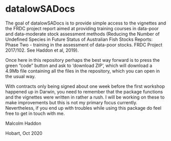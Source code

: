 
<!-- README.md is generated from README.Rmd. Please edit that file -->

# datalowSADocs

<!-- badges: start -->

<!-- badges: end -->

The goal of datalowSADocs is to provide simple access to the vignettes
and the FRDC project report aimed at providing training courses in
data-poor and data-moderate stock assessment methods (Reducing the
Number of Undefined Species in Future Status of Australian Fish Stocks
Reports: Phase Two - training in the assessment of data-poor stocks.
FRDC Project 2017/102. See Haddon et al, 2019).

Once here in this repository perhaps the best way forward is to press
the green “code” button and ask to ‘download ZIP’, which will download a
4.9Mb file containing all the files in the repository, which you can
open in the usual way.

With contracts only being signed about one week before the first
workshop happened up in Darwin, you need to remember that the package
functions and the vignettes were written in rather a rush. I will be
working on these to make improvements but this is not my primary focus
currently. Nevertheless, if you end up with troubles while using this
package do feel free to get in touch with me.

Malcolm Haddon

Hobart, Oct 2020
